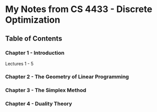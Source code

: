 # My Notes from CS 4433 - Discrete Optimization

## Table of Contents

### Chapter 1 - Introduction
Lectures 1 - 5

### Chapter 2 - The Geometry of Linear Programming

### Chapter 3 - The Simplex Method

### Chapter 4 - Duality Theory
